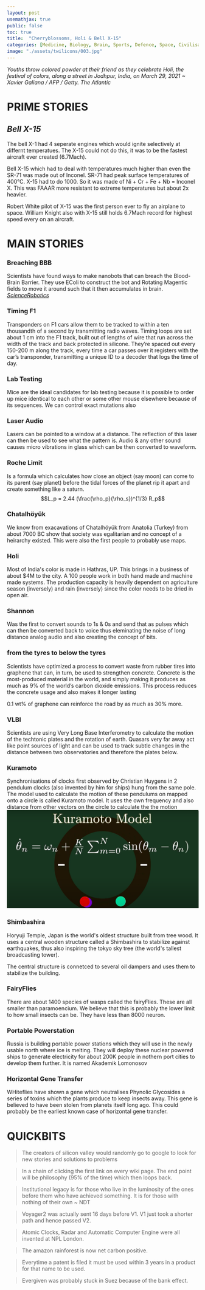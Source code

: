 ```yaml
---
layout: post
usemathjax: true
public: false
toc: true
title:  "Cherryblossoms, Holi & Bell X-15"
categories: [Medicine, Biology, Brain, Sports, Defence, Space, Civilisation, Math, Materials, Blockchain, Physics, Construction, Computers]
image: "./assets/twilicons/003.jpg"
---
```


*Youths throw colored powder at their friend as they celebrate Holi, the festival of colors, along a street in Jodhpur, India, on March 29, 2021 ~ Xavier Galiana / AFP / Getty. The Atlantic*

# PRIME STORIES

## *Bell X-15*
The bell X-1 had 4 seperate engines which would ignite selectively at differnt temperatues. The X-15 could not do this, it was to be the fastest aircraft ever created (6.7Mach).

Bell X-15 which had to deal with temperatures much higher than even the SR-71 was made out of Inconel. SR-71 had peak surface temperatures of 400&deg;C. X-15 had to do 1000. So it was made of Ni + Cr + Fe + Nb = Inconel X. This was FAAAR more resistant to extreme temperatures but about 2x heavier.

Robert White pilot of X-15 was the first person ever to fly an airplane to space. William Knight also with X-15 still holds 6.7Mach record for highest speed every on an aircraft.

# MAIN STORIES

### Breaching BBB
Scientists have found ways to make nanobots that can breach the Blood-Brain Barrier. They use EColi to construct the bot and Rotating Magentic fields to move it around such that it then accumulates in brain. [*ScienceRobotics*](https://robotics.sciencemag.org/content/6/52/eaaz9519)

### Timing F1
Transponders on F1 cars allow them to be tracked to within a ten thousandth of a second by transmitting radio waves. Timing loops are set about 1 cm into the F1 track, built out of lengths of wire that run across the width of the track and back protected in silicone. They’re spaced out every 150-200 m along the track, every time a car passes over it registers with the car’s transponder, transmitting a unique ID to a decoder that logs the time of day.

### Lab Testing
Mice are the ideal candidates for lab testing because it is possible to order up mice identical to each other or some other mouse elsewhere because of its sequences. We can control exact mutations also

### Laser Audio
Lasers can be pointed to a window at a distance. The reflection of this laser can then be used to see what the pattern is. Audio & any other sound causes micro vibrations in glass which can be then converted to waveform.

### Roche Limit
Is a formula which calculates how close an object (say moon) can come to its parent (say planet) before the tidal forces of the planet rip it apart and create something like a saturn.
$$L_p = 2.44 (\frac{\rho_p}{\rho_s})^{1/3} R_p$$

### Chatalhöyük
We know from exacavations of Chatalhöyük from Anatolia (Turkey) from about 7000 BC show that society was egalitarian and no concept of a heirarchy existed. This were also the first people to probably use maps.

### Holi
Most of India's color is made in Hathras, UP. This brings in a business of about $4M to the city. A 100 people work in both hand made and machine made systems. The production capacity is heavily dependent on agriculture season (inversely) and rain (inversely) since the color needs to be dried in open air.

### Shannon
Was the first to convert sounds to 1s & 0s and send that as pulses which can then be converted back to voice thus eleminating the noise of long distance analog audio and also creating the concept of bits.

### from the tyres to below the tyres
Scientists have optimized a process to convert waste from rubber tires into graphene that can, in turn, be used to strengthen concrete. Concrete is the most-produced material in the world, and simply making it produces as much as 9% of the world’s carbon dioxide emissions. This process reduces the concrete usage and also makes it longer lasting

0.1 wt% of graphene can reinforce the road by as much as 30% more.

### VLBI
Scientists are using Very Long Base Interferometry to calculate the motion of the techtonic plates and the rotation of earth. Quasars very far away act like point sources of light and can be used to track subtle changes in the distance between two observatories and therefore the plates below.

### Kuramoto
Synchronisations of clocks first observed by Christian Huygens in 2 pendulum clocks (also invented by him for ships) hung from the same pole. The model used to calculate the motion of these pendulums on mapped onto a circle is called Kuramoto model. It uses the own frequency and also distance from other vectors on the circle to calculate the the motion
![Kuramoto](/assets/images/posts/2021/Mar/P2/TIL01601.png)

### Shimbashira
Horyuji Temple, Japan is the world's oldest structure built from tree wood. It uses a central wooden structure called a Shimbashira to stabilize against earthquakes, thus also inspiring the tokyo sky tree (the world's tallest broadcasting tower).

The central structure is connetced to several oil dampers and uses them to stabilize the building.

### FairyFlies
There are about 1400 species of wasps called the fairyFlies. These are all smaller than paramoencium. We believe that this is probably the lower limit to how small insects can be.
They have less than 8000 neuron.

### Portable Powerstation
Russia is building portable power stations which they will use in the newly usable north where ice is melting. They will deploy these nuclear powered ships to generate electricity for about 200K people in nothern port cities to develop them further. It is named Akademik Lomonosov

### Horizontal Gene Transfer
WHiteflies have shown a gene which neutralises Phynolic Glycosides a series of toxins which the plants produce to keep insects away. This gene is believed to have been stolen from planets itself long ago. This could probably be the earliest known case of horizontal gene transfer.


# QUICKBITS

> The creators of silicon valley would randomly go to google to look for new stories and solutions to problems

> In a chain of clicking the first link on every wiki page. The end point will be philosophy (95% of the time) which then loops back.

> Institutional legacy is for those who live in the luminosity of the ones before them who have achieved something. It is for those with nothing of their own ~ NDT

> Voyager2 was actually sent 16 days before V1. V1 just took a shorter path and hence passed V2.

> Atomic Clocks, Radar and Automatic Computer Engine were all invented at NPL London.

> The amazon rainforest is now net carbon positive.

> Everytime a patent is filed it must be used within 3 years in a product for that name to be used.

> Evergiven was probably stuck in Suez because of the bank effect.